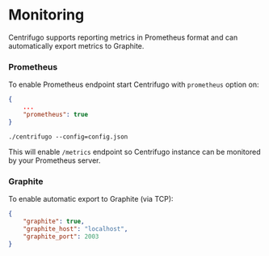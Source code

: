 # Monitoring

Centrifugo supports reporting metrics in Prometheus format and can automatically export metrics to Graphite.

### Prometheus

To enable Prometheus endpoint start Centrifugo with `prometheus` option on:

```json
{
    ...
    "prometheus": true
}
```

```
./centrifugo --config=config.json
```

This will enable `/metrics` endpoint so Centrifugo instance can be monitored by your Prometheus server.

### Graphite

To enable automatic export to Graphite (via TCP):

```json
{
    "graphite": true,
    "graphite_host": "localhost",
    "graphite_port": 2003
}
```
